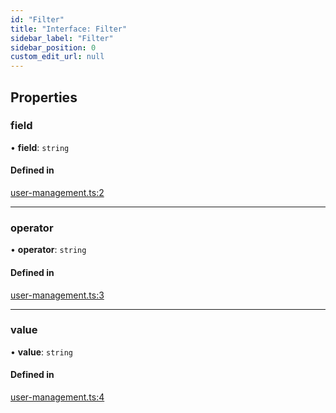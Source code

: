 ```yaml
---
id: "Filter"
title: "Interface: Filter"
sidebar_label: "Filter"
sidebar_position: 0
custom_edit_url: null
---
```


## Properties

### field

• **field**: `string`

#### Defined in

[user-management.ts:2](https://github.com/awslabs/green-boost/blob/822aaf4/packages/gboost-common/src/user-management.ts#L2)

___

### operator

• **operator**: `string`

#### Defined in

[user-management.ts:3](https://github.com/awslabs/green-boost/blob/822aaf4/packages/gboost-common/src/user-management.ts#L3)

___

### value

• **value**: `string`

#### Defined in

[user-management.ts:4](https://github.com/awslabs/green-boost/blob/822aaf4/packages/gboost-common/src/user-management.ts#L4)

